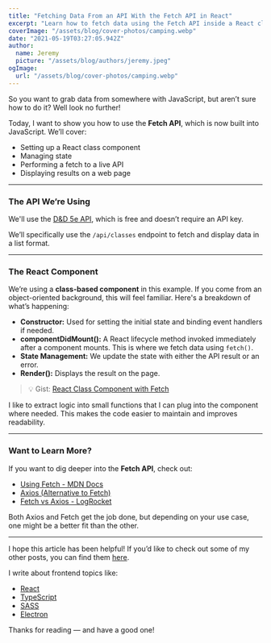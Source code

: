 ```yaml
---
title: "Fetching Data From an API With the Fetch API in React"
excerpt: "Learn how to fetch data using the Fetch API inside a React class component with real-world examples and best practices."
coverImage: "/assets/blog/cover-photos/camping.webp"
date: "2021-05-19T03:27:05.942Z"
author:
  name: Jeremy
  picture: "/assets/blog/authors/jeremy.jpeg"
ogImage:
  url: "/assets/blog/cover-photos/camping.webp"
---
```


So you want to grab data from somewhere with JavaScript, but aren’t sure how to do it? Well look no further!

Today, I want to show you how to use the **Fetch API**, which is now built into JavaScript. We’ll cover:

- Setting up a React class component
- Managing state
- Performing a fetch to a live API
- Displaying results on a web page

---

### The API We’re Using

We'll use the [D&D 5e API](http://www.dnd5eapi.co/docs#intro), which is free and doesn’t require an API key.

We’ll specifically use the `/api/classes` endpoint to fetch and display data in a list format.

---

### The React Component

We’re using a **class-based component** in this example. If you come from an object-oriented background, this will feel familiar. Here's a breakdown of what’s happening:

- **Constructor:** Used for setting the initial state and binding event handlers if needed.
- **componentDidMount():** A React lifecycle method invoked immediately after a component mounts. This is where we fetch data using `fetch()`.
- **State Management:** We update the state with either the API result or an error.
- **Render():** Displays the result on the page.

> 💡 Gist: [React Class Component with Fetch](https://gist.github.com/jeremylgrice/b092b0c1bd31f65162c9ec20d837a7cc)

I like to extract logic into small functions that I can plug into the component where needed. This makes the code easier to maintain and improves readability.

---

### Want to Learn More?

If you want to dig deeper into the **Fetch API**, check out:

- [Using Fetch - MDN Docs](https://developer.mozilla.org/en-US/docs/Web/API/Fetch_API/Using_Fetch)
- [Axios (Alternative to Fetch)](https://axios-http.com)
- [Fetch vs Axios - LogRocket](https://blog.logrocket.com/axios-or-fetch-api/)

Both Axios and Fetch get the job done, but depending on your use case, one might be a better fit than the other.

---

I hope this article has been helpful! If you’d like to check out some of my other posts, you can find them [here](https://jgrice01.medium.com).

I write about frontend topics like:

- [React](https://blog.devgenius.io/how-do-i-function-react-function-components-in-a-nutshell-59f2521f6d06)
- [TypeScript](https://jgrice01.medium.com/typescript-understanding-the-basics-a2264759cd2d)
- [SASS](https://medium.com/codex/writing-better-sass-with-dynamic-class-generators-e486a0413d0d)
- [Electron](https://jgrice01.medium.com/want-to-build-desktop-apps-using-js-say-hello-to-electron-4f862c3b4e38)

Thanks for reading — and have a good one!
